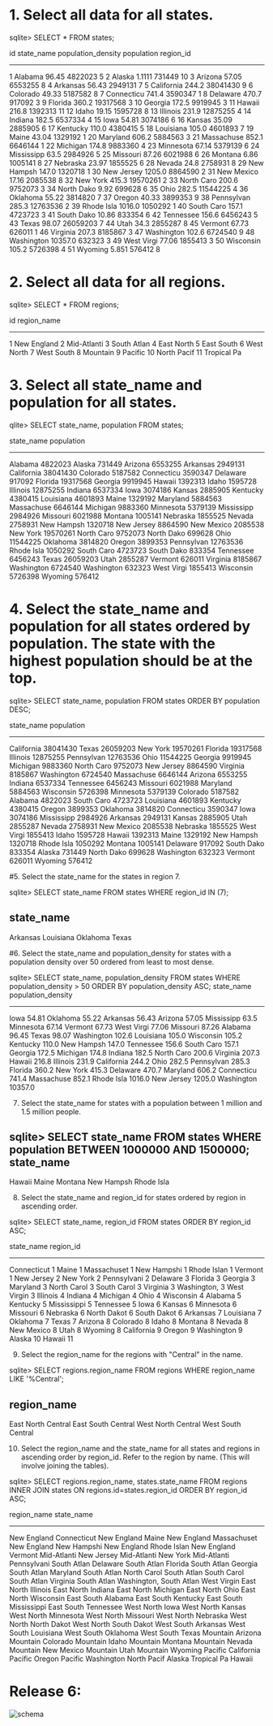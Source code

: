 # 1. Select all data for all states.

sqlite> SELECT * FROM states;

id          state_name  population_density  population  region_id
----------  ----------  ------------------  ----------  ----------
1           Alabama     96.45               4822023     5
2           Alaska      1.1111              731449      10
3           Arizona     57.05               6553255     8
4           Arkansas    56.43               2949131     7
5           California  244.2               38041430    9
6           Colorado    49.33               5187582     8
7           Connecticu  741.4               3590347     1
8           Delaware    470.7               917092      3
9           Florida     360.2               19317568    3
10          Georgia     172.5               9919945     3
11          Hawaii      216.8               1392313     11
12          Idaho       19.15               1595728     8
13          Illinois    231.9               12875255    4
14          Indiana     182.5               6537334     4
15          Iowa        54.81               3074186     6
16          Kansas      35.09               2885905     6
17          Kentucky    110.0               4380415     5
18          Louisiana   105.0               4601893     7
19          Maine       43.04               1329192     1
20          Maryland    606.2               5884563     3
21          Massachuse  852.1               6646144     1
22          Michigan    174.8               9883360     4
23          Minnesota   67.14               5379139     6
24          Mississipp  63.5                2984926     5
25          Missouri    87.26               6021988     6
26          Montana     6.86                1005141     8
27          Nebraska    23.97               1855525     6
28          Nevada      24.8                2758931     8
29          New Hampsh  147.0               1320718     1
30          New Jersey  1205.0              8864590     2
31          New Mexico  17.16               2085538     8
32          New York    415.3               19570261    2
33          North Caro  200.6               9752073     3
34          North Dako  9.92                699628      6
35          Ohio        282.5               11544225    4
36          Oklahoma    55.22               3814820     7
37          Oregon      40.33               3899353     9
38          Pennsylvan  285.3               12763536    2
39          Rhode Isla  1016.0              1050292     1
40          South Caro  157.1               4723723     3
41          South Dako  10.86               833354      6
42          Tennessee   156.6               6456243     5
43          Texas       98.07               26059203    7
44          Utah        34.3                2855287     8
45          Vermont     67.73               626011      1
46          Virginia    207.3               8185867     3
47          Washington  102.6               6724540     9
48          Washington  10357.0             632323      3
49          West Virgi  77.06               1855413     3
50          Wisconsin   105.2               5726398     4
51          Wyoming     5.851               576412      8

# 2. Select all data for all regions.

sqlite> SELECT * FROM regions;

id          region_name
----------  -----------
1           New England
2           Mid-Atlanti
3           South Atlan
4           East North
5           East South
6           West North
7           West South
8           Mountain
9           Pacific
10          North Pacif
11          Tropical Pa

# 3. Select all state_name and population for all states.

qlite> SELECT state_name, population FROM states;

state_name  population
----------  ----------
Alabama     4822023
Alaska      731449
Arizona     6553255
Arkansas    2949131
California  38041430
Colorado    5187582
Connecticu  3590347
Delaware    917092
Florida     19317568
Georgia     9919945
Hawaii      1392313
Idaho       1595728
Illinois    12875255
Indiana     6537334
Iowa        3074186
Kansas      2885905
Kentucky    4380415
Louisiana   4601893
Maine       1329192
Maryland    5884563
Massachuse  6646144
Michigan    9883360
Minnesota   5379139
Mississipp  2984926
Missouri    6021988
Montana     1005141
Nebraska    1855525
Nevada      2758931
New Hampsh  1320718
New Jersey  8864590
New Mexico  2085538
New York    19570261
North Caro  9752073
North Dako  699628
Ohio        11544225
Oklahoma    3814820
Oregon      3899353
Pennsylvan  12763536
Rhode Isla  1050292
South Caro  4723723
South Dako  833354
Tennessee   6456243
Texas       26059203
Utah        2855287
Vermont     626011
Virginia    8185867
Washington  6724540
Washington  632323
West Virgi  1855413
Wisconsin   5726398
Wyoming     576412


# 4. Select the state_name and population for all states ordered by population. The state with the highest population should be at the top.

sqlite> SELECT state_name, population FROM states ORDER BY population DESC;

state_name  population
----------  ----------
California  38041430
Texas       26059203
New York    19570261
Florida     19317568
Illinois    12875255
Pennsylvan  12763536
Ohio        11544225
Georgia     9919945
Michigan    9883360
North Caro  9752073
New Jersey  8864590
Virginia    8185867
Washington  6724540
Massachuse  6646144
Arizona     6553255
Indiana     6537334
Tennessee   6456243
Missouri    6021988
Maryland    5884563
Wisconsin   5726398
Minnesota   5379139
Colorado    5187582
Alabama     4822023
South Caro  4723723
Louisiana   4601893
Kentucky    4380415
Oregon      3899353
Oklahoma    3814820
Connecticu  3590347
Iowa        3074186
Mississipp  2984926
Arkansas    2949131
Kansas      2885905
Utah        2855287
Nevada      2758931
New Mexico  2085538
Nebraska    1855525
West Virgi  1855413
Idaho       1595728
Hawaii      1392313
Maine       1329192
New Hampsh  1320718
Rhode Isla  1050292
Montana     1005141
Delaware    917092
South Dako  833354
Alaska      731449
North Dako  699628
Washington  632323
Vermont     626011
Wyoming     576412

#5. Select the state_name for the states in region 7.

sqlite> SELECT state_name FROM states WHERE region_id IN (7);

state_name
----------
Arkansas
Louisiana
Oklahoma
Texas

#6. Select the state_name and population_density for states with a population density over 50 ordered from least to most dense.

sqlite> SELECT state_name, population_density FROM states WHERE population_density > 50 ORDER BY population_density ASC;
state_name  population_density
----------  ------------------
Iowa        54.81
Oklahoma    55.22
Arkansas    56.43
Arizona     57.05
Mississipp  63.5
Minnesota   67.14
Vermont     67.73
West Virgi  77.06
Missouri    87.26
Alabama     96.45
Texas       98.07
Washington  102.6
Louisiana   105.0
Wisconsin   105.2
Kentucky    110.0
New Hampsh  147.0
Tennessee   156.6
South Caro  157.1
Georgia     172.5
Michigan    174.8
Indiana     182.5
North Caro  200.6
Virginia    207.3
Hawaii      216.8
Illinois    231.9
California  244.2
Ohio        282.5
Pennsylvan  285.3
Florida     360.2
New York    415.3
Delaware    470.7
Maryland    606.2
Connecticu  741.4
Massachuse  852.1
Rhode Isla  1016.0
New Jersey  1205.0
Washington  10357.0

7. Select the state_name for states with a population between 1 million and 1.5 million people.

sqlite> SELECT state_name FROM states WHERE population BETWEEN 1000000 AND 1500000;
state_name
----------
Hawaii
Maine
Montana
New Hampsh
Rhode Isla

8. Select the state_name and region_id for states ordered by region in ascending order.

sqlite> SELECT state_name, region_id FROM states ORDER BY region_id ASC;

state_name   region_id
-----------  ----------
Connecticut  1
Maine        1
Massachuset  1
New Hampshi  1
Rhode Islan  1
Vermont      1
New Jersey   2
New York     2
Pennsylvani  2
Delaware     3
Florida      3
Georgia      3
Maryland     3
North Carol  3
South Carol  3
Virginia     3
Washington,  3
West Virgin  3
Illinois     4
Indiana      4
Michigan     4
Ohio         4
Wisconsin    4
Alabama      5
Kentucky     5
Mississippi  5
Tennessee    5
Iowa         6
Kansas       6
Minnesota    6
Missouri     6
Nebraska     6
North Dakot  6
South Dakot  6
Arkansas     7
Louisiana    7
Oklahoma     7
Texas        7
Arizona      8
Colorado     8
Idaho        8
Montana      8
Nevada       8
New Mexico   8
Utah         8
Wyoming      8
California   9
Oregon       9
Washington   9
Alaska       10
Hawaii       11

9. Select the region_name for the regions with "Central" in the name.

sqlite> SELECT regions.region_name FROM regions WHERE region_name LIKE '%Central';

region_name
------------------
East North Central
East South Central
West North Central
West South Central

10. Select the region_name and the state_name for all states and regions in ascending order by region_id. Refer to the region by name. (This will involve joining the tables).

sqlite> SELECT regions.region_name, states.state_name FROM regions INNER JOIN states ON regions.id=states.region_id ORDER BY region_id ASC;

region_name  state_name
-----------  -----------
New England  Connecticut
New England  Maine
New England  Massachuset
New England  New Hampshi
New England  Rhode Islan
New England  Vermont
Mid-Atlanti  New Jersey
Mid-Atlanti  New York
Mid-Atlanti  Pennsylvani
South Atlan  Delaware
South Atlan  Florida
South Atlan  Georgia
South Atlan  Maryland
South Atlan  North Carol
South Atlan  South Carol
South Atlan  Virginia
South Atlan  Washington,
South Atlan  West Virgin
East North   Illinois
East North   Indiana
East North   Michigan
East North   Ohio
East North   Wisconsin
East South   Alabama
East South   Kentucky
East South   Mississippi
East South   Tennessee
West North   Iowa
West North   Kansas
West North   Minnesota
West North   Missouri
West North   Nebraska
West North   North Dakot
West North   South Dakot
West South   Arkansas
West South   Louisiana
West South   Oklahoma
West South   Texas
Mountain     Arizona
Mountain     Colorado
Mountain     Idaho
Mountain     Montana
Mountain     Nevada
Mountain     New Mexico
Mountain     Utah
Mountain     Wyoming
Pacific      California
Pacific      Oregon
Pacific      Washington
North Pacif  Alaska
Tropical Pa  Hawaii

# Release 6:

![schema](/clueless.png "What to wear, Schema")
